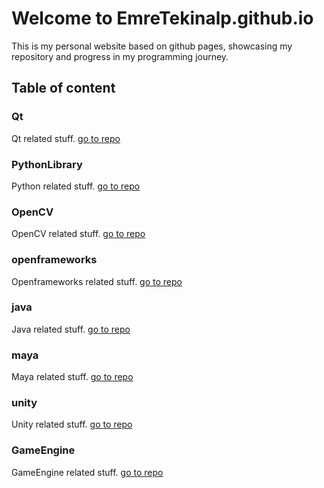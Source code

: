 # Welcome to EmreTekinalp.github.io

This is my personal website based on github pages,
showcasing my repository and progress in my programming journey.


## Table of content



### Qt 
  Qt related stuff.
  [go to repo](http://emretekinalp.github.io/Qt/)

### PythonLibrary 
  Python related stuff.
  [go to repo](http://emretekinalp.github.io/PythonLibrary/)

### OpenCV
  OpenCV related stuff.
  [go to repo](http://emretekinalp.github.io/OpenCV/)

### openframeworks
  Openframeworks related stuff.
  [go to repo](http://emretekinalp.github.io/openframeworks/)

### java
  Java related stuff.
  [go to repo](http://emretekinalp.github.io/java/)

### maya
  Maya related stuff.
  [go to repo](http://emretekinalp.github.io/maya/)

### unity
  Unity related stuff.
  [go to repo](http://emretekinalp.github.io/unity/)

### GameEngine
  GameEngine related stuff.
  [go to repo](http://emretekinalp.github.io/GameEngine/)
